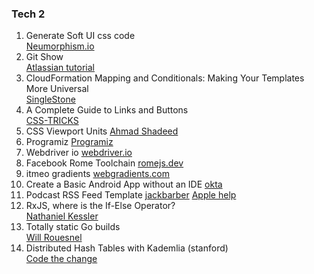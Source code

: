 ### Tech 2  
1. Generate Soft UI css code  
[Neumorphism.io](Neumorphism.io)  
2. Git Show  
[Atlassian tutorial][gitshow]
3. CloudFormation Mapping and Conditionals: Making Your Templates More Universal  
[SingleStone][cldf]
4. A Complete Guide to Links and Buttons  
[CSS-TRICKS][lnkbtn]
5. CSS Viewport Units
[Ahmad Shadeed][cssvp]
6. Programiz
[Programiz](https://www.programiz.com)
7. Webdriver io
[webdriver.io](webdriver.io)
8. Facebook Rome Toolchain
[romejs.dev](romejs.dev)
9. itmeo gradients
[webgradients.com](https://webgradients.com/)
10. Create a Basic Android App without an IDE
[okta][okta1]
11. Podcast RSS Feed Template
[jackbarber][podcastrss]
[Apple help][applerss]
12. RxJS, where is the If-Else Operator?  
[Nathaniel Kessler][rxjsifelse]
13. Totally static Go builds  
[Will Rouesnel][staticgo]
14. Distributed Hash Tables with Kademlia (stanford)  
[Code the change][kadem]






[gitshow]:https://www.atlassian.com/git/tutorials/git-show
[cldf]:https://www.singlestoneconsulting.com/blog/cloudformation-mapping-and-conditionals-making-your-templates-more-universal/
[lnkbtn]:https://css-tricks.com/a-complete-guide-to-links-and-buttons/
[cssvp]:https://ishadeed.com/article/viewport-units/
[okta1]:https://developer.okta.com/blog/2018/08/10/basic-android-without-an-ide
[podcastrss]:https://jackbarber.co.uk/blog/2017-02-14-podcast-rss-feed-template
[applerss]:https://help.apple.com/itc/podcasts_connect/#/itcbaf351599
[rxjsifelse]:https://rangle.io/blog/rxjs-where-is-the-if-else-operator/
[staticgo]:http://blog.wrouesnel.com/articles/Totally%20static%20Go%20builds/
[kadem]:https://codethechange.stanford.edu/guides/guide_kademlia.html